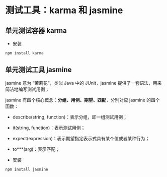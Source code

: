 <!-- toc -->


# 测试工具：karma 和 jasmine #

## 单元测试容器 karma ##


- 安装
```
npm install karma
```



## 单元测试工具 jasmine ##

jasmine 意为 “茉莉花”，类似 Java 中的 JUnit，jasmine 提供了一套语法，用来简洁地编写测试用例；

jasmine 有四个核心概念：**分组、用例、期望、匹配**，分别对应 jasmine 的四个函数：
- describe(string, function)：表示分组，即一组测试用例；
- it(string, function)：表示测试用例；
- expect(expression)：表示期望指定表示式具有某个值或者某种行为；
- to***(arg)：表示匹配；


- 安装
```
npm install jasmine
```


